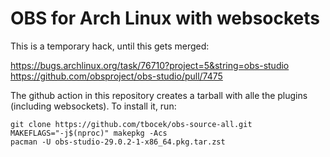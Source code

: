 # OBS for Arch Linux with websockets

This is a temporary hack, until this gets merged:

https://bugs.archlinux.org/task/76710?project=5&string=obs-studio
https://github.com/obsproject/obs-studio/pull/7475

The github action in this repository creates a tarball with alle the plugins (including websockets). To install it, run:

```
git clone https://github.com/tbocek/obs-source-all.git
MAKEFLAGS="-j$(nproc)" makepkg -Acs
pacman -U obs-studio-29.0.2-1-x86_64.pkg.tar.zst
```
